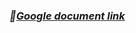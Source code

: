 ### _🔗[Google document link](https://docs.google.com/document/d/1o7oiQ0mILPPQbxzAAiwEPhCLgNoslT708-eOTgiQlyU/edit)_